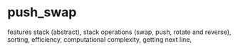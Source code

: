 # push_swap
features stack (abstract), stack operations (swap, push, rotate and reverse), sorting, efficiency, computational complexity, getting next line, 
